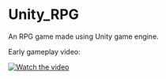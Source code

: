 # Unity_RPG
An RPG game made using Unity game engine.


Early gameplay video:

[![Watch the video](https://i.ytimg.com/vi/MK_mQ8zKV2E/hqdefault.jpg)](https://www.youtube.com/watch?v=MK_mQ8zKV2E)
